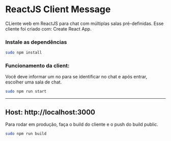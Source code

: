 # ReactJS Client Message

CLiente web em ReactJS para chat com múltiplas salas pré-definidas.
Esse cliente foi criado com: Create React App.

### Instale as dependências 
``` bash
sudo npm install
```
### Funcionamento da client:

Você deve informar um no para se identificar no chat e após entrar, escolher uma sala de chat.

``` bash
sudo npm run start
```

---

## Host: http://localhost:3000 

Para rodar em produção, faça o build do cliente e o push do build public.

``` bash
sudo npm run build
```